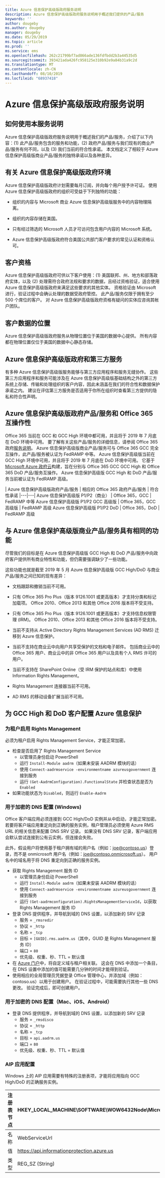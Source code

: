```yaml
---
title: Azure 信息保护高级版政府服务说明
description: Azure 信息保护高级版政府服务说明用于概述我们提供的产品/服务
keywords: ''
author: dougeby
ms.author: dougeby
manager: dougeby
ms.date: 05/29/2019
ms.topic: article
ms.prod: ''
ms.service: ems
ms.openlocfilehash: 262c21799bf7ad866ade136fdfbdd2b3a44535d5
ms.sourcegitcommit: 393421ada426fc958125e310b92e9a84b31a9c2d
ms.translationtype: MT
ms.contentlocale: zh-CN
ms.lasthandoff: 08/10/2019
ms.locfileid: "68937418"
---
```

# <a name="azure-information-protection-premium-government-service-description"></a>Azure 信息保护高级版政府服务说明 

## <a name="how-to-use-this-service-description"></a>如何使用本服务说明 

Azure 信息保护高级版政府服务说明用于概述我们的产品/服务，介绍了以下内容：(1) 此产品/服务包含的服务和功能，(2) 政府产品/服务与我们现有的商业产品/服务有何不同，以及 (3) 我们当前的符合性承诺。 本文档定义了相较于 Azure 信息保护高级版商业产品/服务的独特承诺以及各种差异。 

## <a name="about-azure-information-protection-premium-government-environments"></a>有关 Azure 信息保护高级版政府环境 

Azure 信息保护高级版政府计划需要每月订阅，并向每个用户授予许可证。 使用 Azure 信息保护高级版政府的组织可受益于下列独特的功能： 

* 组织的内容与 Microsoft 商业 Azure 信息保护高级版服务中的内容物理隔离。 

* 组织的内容存储在美国。 

* 只有经过筛选的 Microsoft 人员才可访问包含用户内容的 Microsoft 系统。 

* Azure 信息保护高级版政府符合美国公共部门客户要求的常见认证和资格认可。 

## <a name="customer-eligibility"></a>客户资格 

Azure 信息保护高级版政府可供以下客户使用：(1) 美国联邦、州、地方和部落政府实体，以及 (2) 处理需符合政府法规和要求的数据，且经过资格验证，适合使用 Azure 信息保护高级版政府来满足这些要求的其他实体。 资格验证由 Microsoft 进行，验证过程中会确认处理的数据受政府管控。 此产品/服务仅限于拥有至少 500 个席位的客户。 对 Azure 信息保护高级版政府资格有疑问的实体应咨询其帐户团队。 

## <a name="location-of-customer-data"></a>客户数据的位置 

Azure 信息保护高级版政府服务从物理位置位于美国的数据中心提供。 所有内容都在物理位置仅位于美国的数据中心静态存储。 

## <a name="azure-information-protection-premium-government-and-third-party-services"></a>Azure 信息保护高级版政府和第三方服务 

有多种 Azure 信息保护高级版服务能够与第三方应用程序和服务无缝协作。 这些第三方应用程序和服务可能涉及在 Azure 信息保护高级版基础结构之外的第三方系统上存储、传输和处理组织的客户内容，因此未涵盖在我们的符合性和数据保护承诺之内。 建议在评估第三方服务是否适用于你所在组织时查看第三方提供的隐私和符合性声明。 

## <a name="azure-information-protection-premium-government-offers-and-office-365-interoperability"></a>Azure 信息保护高级版政府产品/服务和 Office 365 互操作性 

Office 365 当前在 GCC 和 GCC High 环境中都可用，并且将于 2019 年 7 月底在 DoD 环境中可用。 要了解有关这些产品/服务的详细信息，请参阅 Office 365 政府[服务说明](https://technet.microsoft.com/library/mt774581.aspx)。 Azure 信息保护高级版商业产品/服务可与 Office 365 GCC 完全互操作，此产品/服务被认证为 FedRAMP 中等。 Azure 信息保护高级版当前在 GCC High 环境中可用，并且将于 2019 年 7 月底在 DoD 环境中可用。 它基于 [Microsoft Azure 政府云](https://docs.microsoft.com/azure/azure-government/documentation-government-welcome)构建，旨在分别与 Office 365 GCC GCC High 和 Office 365 DoD 产品/服务互操作。 Azure 信息保护高级版 GCC High 和 DoD 产品/服务当前被认证为 FedRAMP 高级。 

| Azure 信息保护高级版政府产品/服务 | 相应的 Office 365 政府产品/服务 | 符合性承诺 
|---|---|
Azure 信息保护高级版 P1/P2（商业） | Office 365，GCC | FedRAMP 中等
Azure 信息保护高级版 P1/P2 GCC 高级版 | Office 365，GCC 高级版 | FedRAMP 高级 
Azure 信息保护高级版 P1/P2 DoD | Office 365，DoD | FedRAMP 高级
 

## <a name="parity-with-azure-information-protection-premium-commercial-offerings"></a>与 Azure 信息保护高级版商业产品/服务具有相同的功能 

尽管我们的目标是在 Azure 信息保护高级版 GCC High 和 DoD 产品/服务中向政府客户提供所有商业特性和功能，但仍需要强调缺少了一些功能。 

这些功能也就是截至 2019 年 5 月 Azure 信息保护高级版 GCC High/DoD 与商业产品/服务之间已知的现有差异： 

* 文档跟踪和撤销当前不可用。 

* 只有 Office 365 Pro Plus（版本 9126.1001 或更高版本）才支持分类和标记加载项。 Office 2010、Office 2013 和其他 Office 2016 版本将不受支持。 

* 只有 Office 365 Pro Plus（版本 9126.1001 或更高版本）才支持信息权限管理 (IRM)。 Office 2010、Office 2013 和其他 Office 2016 版本将不受支持。 

* 当前不支持从 Active Directory Rights Management Services (AD RMS) 迁移到 Azure 信息保护。 

* 当前不支持在商业云中向用户共享受保护的文档和电子邮件。 包括商业云中的 Office 365 用户、商业云中的非 Office 365 用户以及具有个人 RMS 许可的用户。 

* 当前不支持在 SharePoint Online（受 IRM 保护的站点和库）中使用 Information Rights Management。 

* Rights Management 连接器当前不可用。

* AD RMS 的移动设备扩展当前不可用。


## <a name="configuring-azure-information-protection-for-gcc-high-and-dod-customers"></a>为 GCC High 和 DoD 客户配置 Azure 信息保护

### <a name="enable-rights-management-for-the-tenant"></a>为租户启用 Rights Management
必须为租户启用 Rights Management Service，才能正常加密。

* 检查是否启用了 Rights Management Service
  * 以管理员身份启动 PowerShell
  * 运行 `Install-Module aadrm`（如果未安装 AADRM 模块的话） 
  * 使用 `Connect-aadrmservice -environmentname azureusgovernment` 连接到服务
  * 运行 `(Get-AadrmConfiguration).FunctionalState` 并检查状态是否为 `Enabled`
* 如果功能状态为 `Disabled`，则运行 `Enable-Aadrm`

### <a name="dns-configuration-for-encryption-windows"></a>用于加密的 DNS 配置 (Windows)
Office 客户端应用必须连接到 GCC High/DoD 实例并从中启动，才能正常加密。 若要将客户端应用重定向到正确的服务实例，租户管理员必须使用 Azure RMS URL 的相关信息来配置 DNS SRV 记录。 如果没有 DNS SRV 记录，客户端应用会默认尝试连接到公有云实例，但连接会失败。

此外，假设用户将使用基于租户拥有域的用户名（例如：joe@contoso.us）登录，而不是 onmicrosoft 用户名（例如：joe@contoso.onmicrosoft.us）。 用户名中的域名用于将 DNS 重定向到正确的服务实例。

* 获取 Rights Management 服务 ID 
  * 以管理员身份启动 PowerShell 
  * 运行 `Install-Module aadrm`（如果未安装 AADRM 模块的话） 
  * 使用 `Connect-aadrmservice -environmentname azureusgovernment` 连接到服务
  * 运行 `(Get-aadrmconfiguration).RightsManagementServiceId`，以获取 Rights Management 服务 ID
* 登录 DNS 提供程序，并导航到域的 DNS 设置，以添加新的 SRV 记录
  * 服务 = `_rmsredir` 
  * 协议 = `_http` 
  * 名称 = `_tcp` 
  * 目标 = `[GUID].rms.aadrm.us`（其中，GUID 是 Rights Management 服务 ID） 
  * 端口 = `80` 
  * 优先级、权重、秒、TTL = 默认值 
* 在 [Azure 门户](https://portal.azure.us/#blade/Microsoft_AAD_IAM/ActiveDirectoryMenuBlade/Domains)中，将自定义域与租户相关联。 这会在 DNS 中添加一个条目，在 DNS 设置中添加的值可能需要几分钟的时间才能得到验证。  
* 使用相应的全局管理员凭据登录 Office 管理中心，并添加域（例如：contoso.us）以用于创建用户。 在验证过程中，可能需要执行其他一些 DNS 更改。 验证完成后，即可创建用户。

### <a name="dns-configuration-for-encryption-mac-ios-android"></a>用于加密的 DNS 配置（Mac、iOS、Android）
* 登录 DNS 提供程序，并导航到域的 DNS 设置，以添加新的 SRV 记录
  * 服务 = `_rmsdisco` 
  * 协议 = `_http` 
  * 名称 = `_tcp` 
  * 目标 = `api.aadrm.us` 
  * 端口 = `80` 
  * 优先级、权重、秒、TTL = 默认值 


### <a name="aip-apps-configuration"></a>AIP 应用配置
Windows 上的 AIP 应用需要有特殊的注册表项，才能将应用指向 GCC High/DoD 的正确服务实例。  

| 注册表节点 | HKEY_LOCAL_MACHINE\SOFTWARE\WOW6432Node\Microsoft\MSIP |
| --- | --- |
| 名称 | WebServiceUrl |
| 值 | https://api.informationprotection.azure.us |
| 类型 | REG_SZ (String) |

